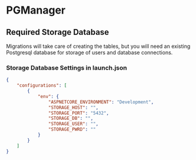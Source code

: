 # PGManager
## Required Storage Database
Migrations will take care of creating the tables, but you will need an existing Postgresql database for storage of users and database connections.
### Storage Database Settings in launch.json
````json
{
    "configurations": [
        {
            "env": {
                "ASPNETCORE_ENVIRONMENT": "Development",
                "STORAGE_HOST": "",
                "STORAGE_PORT": "5432",
                "STORAGE_DB": "",
                "STORAGE_USER": "",
                "STORAGE_PWRD": ""
            }
        }
    ]
}
````